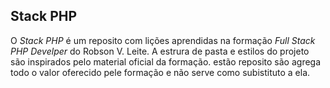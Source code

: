## Stack PHP

O _Stack PHP_ é um reposito com lições aprendidas na formação *Full Stack PHP Develper* do Robson V. Leite. A estrura de pasta e estilos do projeto são inspirados pelo material oficial da formação. estão reposito são agrega todo o valor oferecido pele formação e não serve como subistituto a ela.
